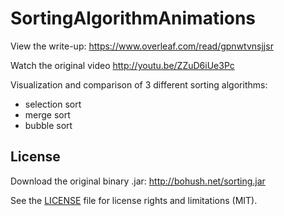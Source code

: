 SortingAlgorithmAnimations
==========================
View the write-up: https://www.overleaf.com/read/gpnwtvnsjjsr

Watch the original video http://youtu.be/ZZuD6iUe3Pc

Visualization and comparison of 3 different sorting algorithms:
- selection sort
- merge sort
- bubble sort


## License

Download the original binary .jar: http://bohush.net/sorting.jar

See the [LICENSE](LICENSE.txt) file for license rights and limitations (MIT).

